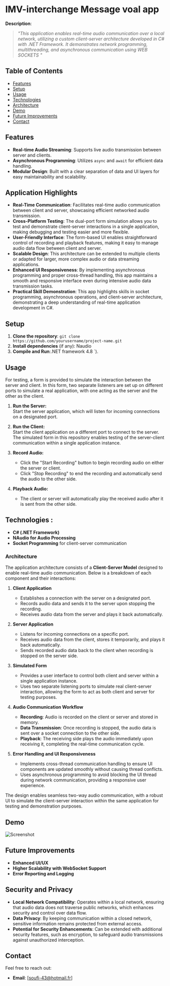 # IMV-interchange Message voal app 

**Description**: 

> _"This application enables real-time audio communication over a local network, utilizing a custom client-server architecture developed in C# with .NET Framework. It demonstrates
> network programming, multithreading, and asynchronous communication using WEB SOCKETS "_

## Table of Contents

- [Features](#features)
- [Setup](#setup)
- [Usage](#usage)
- [Technologies](#technologies)
- [Architecture](#architecture)
- [Demo](#demo)
- [Future Improvements](#future-improvements)
- [Contact](#contact)

## Features
- **Real-time Audio Streaming**: Supports live audio transmission between server and clients.
- **Asynchronous Programming**: Utilizes `async` and `await` for efficient data handling.
- **Modular Design**: Built with a clear separation of data and UI layers for easy maintainability and scalability.

## Application Highlights

- **Real-Time Communication**: Facilitates real-time audio communication between client and server, showcasing efficient networked audio transmission.
- **Cross-Platform Testing**: The dual-port form simulation allows you to test and demonstrate client-server interactions in a single application, making debugging and testing easier and more flexible.
- **User-Friendly Interface**: The form-based UI enables straightforward control of recording and playback features, making it easy to manage audio data flow between client and server.
- **Scalable Design**: This architecture can be extended to multiple clients or adapted for larger, more complex audio or data streaming applications.
- **Enhanced UI Responsiveness**: By implementing asynchronous programming and proper cross-thread handling, this app maintains a smooth and responsive interface even during intensive audio data transmission tasks.
- **Practical Skill Demonstration**: This app highlights skills in socket programming, asynchronous operations, and client-server architecture, demonstrating a deep understanding of real-time application development in C#.

## Setup
1. **Clone the repository**: `git clone https://github.com/yourusername/project-name.git`
2. **Install dependencies** (if any): Naudio 
3. **Compile and Run**:.NET framework 4.8 `).

## Usage


For testing, a form is provided to simulate the interaction between the server and client. In this form, two separate listeners are set up on different ports to simulate a real 
application, with one acting as the server and the other as the client.


1. **Run the Server:**  
   Start the server application, which will listen for incoming connections on a designated port.

2. **Run the Client:**  
   Start the client application on a different port to connect to the server. The simulated form in this repository enables testing of the server-client communication within a single application instance.

3. **Record Audio:**
   - Click the "Start Recording" button to begin recording audio on either the server or client.
   - Click "Stop Recording" to end the recording and automatically send the audio to the other side.

4. **Playback Audio:**
   - The client or server will automatically play the received audio after it is sent from the other side.

## Technologies : 
- **C# (.NET Framework)**
- **NAudio for Audio Processing**
- **Socket Programming** for client-server communication

### Architecture

The application architecture consists of a **Client-Server Model** designed to enable real-time audio communication. Below is a breakdown of each component and their interactions:

1. **Client Application**
   - Establishes a connection with the server on a designated port.
   - Records audio data and sends it to the server upon stopping the recording.
   - Receives audio data from the server and plays it back automatically.

2. **Server Application**
   - Listens for incoming connections on a specific port.
   - Receives audio data from the client, stores it temporarily, and plays it back automatically.
   - Sends recorded audio data back to the client when recording is stopped on the server side.

3. **Simulated Form**
   - Provides a user interface to control both client and server within a single application instance.
   - Uses two separate listening ports to simulate real client-server interaction, allowing the form to act as both client and server for testing purposes.

4. **Audio Communication Workflow**
   - **Recording**: Audio is recorded on the client or server and stored in memory.
   - **Data Transmission**: Once recording is stopped, the audio data is sent over a socket connection to the other side.
   - **Playback**: The receiving side plays the audio immediately upon receiving it, completing the real-time communication cycle.

5. **Error Handling and UI Responsiveness**
   - Implements cross-thread communication handling to ensure UI components are updated smoothly without causing thread conflicts.
   - Uses asynchronous programming to avoid blocking the UI thread during network communication, providing a responsive user experience.

The design enables seamless two-way audio communication, with a robust UI to simulate the client-server interaction within the same application for testing and demonstration purposes.


## Demo
![Screenshot](./Resources/demo.png)

## Future Improvements
- **Enhanced UI/UX**
- **Higher Scalability with WebSocket Support**
- **Error Reporting and Logging**

## Security and Privacy

- **Local Network Compatibility**: Operates within a local network, ensuring that audio data does not traverse public networks, which enhances security and control over data flow.
- **Data Privacy**: By keeping communication within a closed network, sensitive information remains protected from external access.
- **Potential for Security Enhancements**: Can be extended with additional security features, such as encryption, to safeguard audio transmissions against unauthorized interception.


## Contact

Feel free to reach out:

- **Email**: [soufi-43@hotmail.fr]
